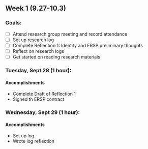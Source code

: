 ## Week 1 (9.27-10.3)
### Goals:

- [ ] Attend research group meeting and record attendance
- [ ] Set up research log
- [ ] Complete Reflection 1: Identity and ERSP preliminary thoughts
- [ ] Reflect on research logs
- [ ] Get started on reading research materials

### Tuesday, Sept 28 (1 hour):
#### Accomplishments
- Complete Draft of Reflection 1
- Signed th ERSP contract

### Wednesday, Sept 29 (1 hour):
#### Accomplishments
- Set up log.
- Wrote log reflection


